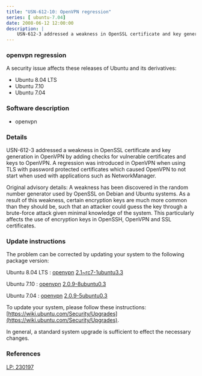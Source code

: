 ```yaml
---
title: "USN-612-10: OpenVPN regression"
series: [ ubuntu-7.04]
date: 2008-06-12 12:00:00
description: |
    USN-612-3 addressed a weakness in OpenSSL certificate and key generation in OpenVPN by adding checks for vulnerable certificates and keys to OpenVPN. A regression was introduced in OpenVPN when using TLS with password protected certificates which caused OpenVPN to not start when used with applications such as NetworkManager.
--- 
```

 
 


### openvpn regression

A security issue affects these releases of Ubuntu and its derivatives:

* Ubuntu 8.04 LTS
* Ubuntu 7.10
* Ubuntu 7.04

### Software description

* openvpn 

### Details

USN-612-3 addressed a weakness in OpenSSL certificate and key generation in OpenVPN by adding checks for vulnerable certificates and keys to OpenVPN. A regression was introduced in OpenVPN when using TLS with password protected certificates which caused OpenVPN to not start when used with applications such as NetworkManager.

Original advisory details: A weakness has been discovered in the random number generator used by OpenSSL on Debian and Ubuntu systems. As a result of this weakness, certain encryption keys are much more common than they should be, such that an attacker could guess the key through a brute-force attack given minimal knowledge of the system. This particularly affects the use of encryption keys in OpenSSH, OpenVPN and SSL certificates. 

### Update instructions

The problem can be corrected by updating your system to the following package version:

Ubuntu 8.04 LTS
 : [openvpn](https://launchpad.net/ubuntu/+source/openvpn) <span> [2.1~rc7-1ubuntu3.3](https://launchpad.net/ubuntu/+source/openvpn/2.1~rc7-1ubuntu3.3) </span> 

Ubuntu 7.10
 : [openvpn](https://launchpad.net/ubuntu/+source/openvpn) <span> [2.0.9-8ubuntu0.3](https://launchpad.net/ubuntu/+source/openvpn/2.0.9-8ubuntu0.3) </span> 

Ubuntu 7.04
 : [openvpn](https://launchpad.net/ubuntu/+source/openvpn) <span> [2.0.9-5ubuntu0.3](https://launchpad.net/ubuntu/+source/openvpn/2.0.9-5ubuntu0.3) </span> 

To update your system, please follow these instructions: [https://wiki.ubuntu.com/Security/Upgrades](https://wiki.ubuntu.com/Security/Upgrades).

In general, a standard system upgrade is sufficient to effect the necessary changes. 

### References

 
 [LP: 230197](https://launchpad.net/bugs/230197)
 

